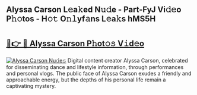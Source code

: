 ## Alyssa Carson L𝚎a𝚔ed N𝚞𝚍e - Part-FyJ Vi𝚍𝚎o P𝚑𝚘tos - H𝚘𝚝 O𝚗𝚕yf𝚊ns L𝚎a𝚔s hMS5H

# <h2><a href="http://kfan23g.oniu.top/?m=Alyssa+Carson">🔗👉 🔴 Alyssa Carson P𝚑ot𝚘𝚜 V𝚒d𝚎o</a></h2>

[![Alyssa Carson Nu𝚍e𝚜](https://i.imgur.com/0qMVB7G.gif)](http://kfan23g.oniu.top/?m=Alyssa+Carson)
Digital content creator Alyssa Carson, celebrated for disseminating dance and lifestyle information, through performances and personal vlogs. The public face of Alyssa Carson exudes a friendly and approachable energy, but the depths of his personal life remain a captivating mystery.  
